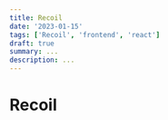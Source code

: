 ```yaml
---
title: Recoil
date: '2023-01-15'
tags: ['Recoil', 'frontend', 'react']
draft: true
summary: ...
description: ...
---
```


# Recoil